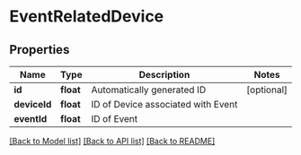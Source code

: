 # EventRelatedDevice

## Properties
Name | Type | Description | Notes
------------ | ------------- | ------------- | -------------
**id** | **float** | Automatically generated ID | [optional] 
**deviceId** | **float** | ID of Device associated with Event | 
**eventId** | **float** | ID of Event | 

[[Back to Model list]](../README.md#documentation-for-models) [[Back to API list]](../README.md#documentation-for-api-endpoints) [[Back to README]](../README.md)


